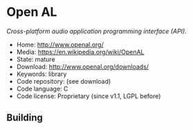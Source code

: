 # Open AL

_Cross-platform audio application programming interface (API)._

- Home: http://www.openal.org/
- Media: https://en.wikipedia.org/wiki/OpenAL
- State: mature
- Download: http://www.openal.org/downloads/
- Keywords: library
- Code repository: (see download)
- Code language: C
- Code license: Proprietary (since v1.1, LGPL before)

## Building

